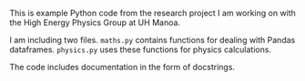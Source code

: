 This is example Python code from the research project I am working on with the High Energy Physics Group at UH Manoa.

I am including two files. `maths.py` contains functions for dealing with Pandas dataframes. `physics.py` uses these functions for physics calculations.

The code includes documentation in the form of docstrings.
